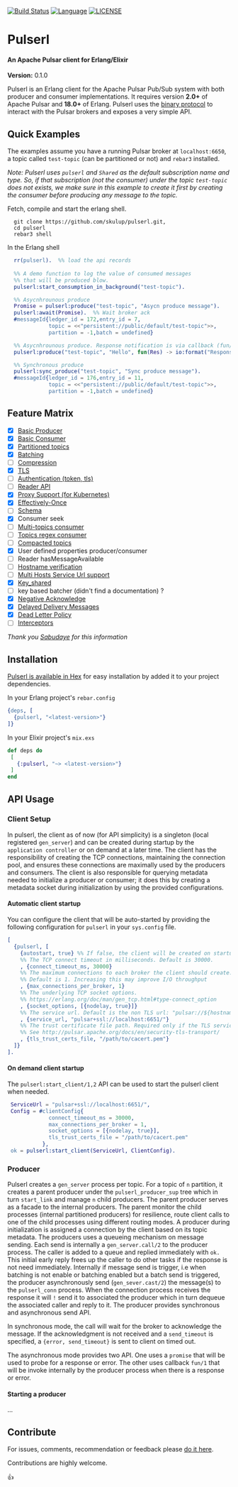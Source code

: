 [![Build Status](https://travis-ci.com/skulup/pulserl.svg?branch=master)](https://travis-ci.com/skulup/pulserl)
[![Language](https://img.shields.io/badge/Language-Erlang-b83998.svg)](https://www.erlang.org/)
[![LICENSE](https://img.shields.io/badge/License-Apache%202-blue.svg)](https://github.com/skulup/pulserl/blob/master/LICENSE)
# Pulserl 
#### An Apache Pulsar client for Erlang/Elixir
__Version:__ 0.1.0

Pulserl is an Erlang client for the Apache Pulsar Pub/Sub system with both producer and consumer
implementations. It requires version __2.0+__ of Apache Pulsar and __18.0+__ of Erlang. 
Pulserl uses the [binary protocol](http://pulsar.apache.org/docs/en/develop-binary-protocol)
to interact with the Pulsar brokers and exposes a very simple API. 
## Quick Examples

The examples assume you have a running Pulsar broker at `localhost:6650`, a topic called `test-topic` (can be partitioned or not) and `rebar3` installed.

_Note: Pulserl uses `pulserl` and `Shared` as the default subscription name and type.
 So, if that subscription (not the consumer) under the topic `test-topic` does not exists, we make sure in this example to create it first by creating
 the consumer before producing any message to the topic._

Fetch, compile and start the erlang shell.
```
  git clone https://github.com/skulup/pulserl.git,
  cd pulserl
  rebar3 shell
```

In the Erlang shell
```erlang
  rr(pulserl).  %% load the api records
  
  %% A demo function to log the value of consumed messages
  %% that will be produced blow.
  pulserl:start_consumption_in_background("test-topic").

  %% Asycnhrounous produce
  Promise = pulserl:produce("test-topic", "Asycn produce message").
  pulserl:await(Promise).  %% Wait broker ack
  #messageId{ledger_id = 172,entry_id = 7,
             topic = <<"persistent://public/default/test-topic">>,
             partition = -1,batch = undefined}

  %% Asycnhrounous produce. Response notification is via callback (fun/1)
  pulserl:produce("test-topic", "Hello", fun(Res) -> io:format("Response: ~p~n", [Res]) end).

  %% Synchronous produce
  pulserl:sync_produce("test-topic", "Sync produce message").
  #messageId{ledger_id = 176,entry_id = 11,
             topic = <<"persistent://public/default/test-topic">>,
             partition = -1,batch = undefined}

```

## Feature Matrix

 - [x] [Basic Producer](http://pulsar.apache.org/docs/en/concepts-messaging/#producers)
 - [x] [Basic Consumer](http://pulsar.apache.org/docs/en/concepts-messaging/#consumers)
 - [x] [Partitioned topics](http://pulsar.apache.org/docs/en/concepts-messaging/#partitioned-topics)
 - [x] [Batching](http://pulsar.apache.org/docs/en/concepts-messaging/#batching)
 - [ ] [Compression](http://pulsar.apache.org/docs/en/concepts-messaging/#compression)
 - [x] [TLS](https://pulsar.apache.org/docs/en/security-tls-transport/#tls-overview)
 - [ ] [Authentication (token, tls)](https://pulsar.apache.org/docs/en/security-overview/)
 - [ ] [Reader API](https://pulsar.apache.org/docs/en/concepts-clients/#reader-interface)
 - [x] [Proxy Support (for Kubernetes)](http://pulsar.apache.org/docs/en/concepts-architecture-overview/#pulsar-proxy)
 - [x] [Effectively-Once](https://pulsar.apache.org/docs/en/concepts-messaging/#deduplication-and-effectively-once-semantics)
 - [ ] [Schema](https://pulsar.apache.org/docs/en/schema-get-started/)
 - [x] Consumer seek
 - [ ] [Multi-topics consumer](https://pulsar.apache.org/docs/en/concepts-messaging/#multi-topic-subscriptions)
 - [ ] [Topics regex consumer](https://github.com/apache/pulsar/wiki/PIP-13:-Subscribe-to-topics-represented-by-regular-expressions)
 - [ ] [Compacted topics](https://pulsar.apache.org/docs/en/concepts-topic-compaction/#compaction)
 - [x] User defined properties producer/consumer
 - [ ] Reader hasMessageAvailable
 - [ ] [Hostname verification](https://pulsar.apache.org/docs/en/2.3.1/security-tls-transport/#hostname-verification)
 - [ ] [Multi Hosts Service Url support](https://pulsar.apache.org/docs/en/admin-api-overview/#java-admin-client)
 - [x] [Key_shared](https://pulsar.apache.org/docs/en/concepts-messaging/#key_shared)
 - [ ] key based batcher (didn't find a documentation) ?
 - [x] [Negative Acknowledge](https://pulsar.apache.org/docs/en/concepts-messaging/#negative-acknowledgement)
 - [x] [Delayed Delivery Messages](https://pulsar.apache.org/docs/en/concepts-messaging/#delayed-message-delivery)
 - [x] [Dead Letter Policy](https://pulsar.apache.org/docs/en/concepts-messaging/#dead-letter-topic)
 - [ ] [Interceptors](https://github.com/apache/pulsar/wiki/PIP-23:-Message-Tracing-By-Interceptors)
 
 _Thank you [Sabudaye](https://github.com/skulup/pulserl/issues/2#issuecomment-616463542) for this information_
 

## Installation
 [Pulserl is available in Hex](https://hex.pm/packages/pulserl) for easy installation by added it to your project dependencies.

In your Erlang project's `rebar.config` 
 ```erlang
{deps, [
   {pulserl, "<latest-version>"}
]}
```

In your Elixir project's `mix.exs` 
 ```elixir
def deps do
  [
    {:pulserl, "~> <latest-version>"}
  ]
end
```

## API Usage

### Client Setup
  In pulserl, the client as of now (for API simplicity) is a singleton (local registered `gen_server`) 
  and can be created during startup by the `application controller` or on demand at a later time.
  The client has the responsibility of creating the TCP connections,
  maintaining the connection pool, and ensures these connections are 
  maximally used by the producers and consumers. The client is also responsible
  for querying metadata needed to initialize a producer or consumer; it does this
  by creating a metadata socket during initialization by using the provided configurations.

  #### Automatic client startup
   You can configure the client that will be auto-started by providing
   the following configuration for `pulserl` in your `sys.config` file.
```erlang
[
  {pulserl, [
    {autostart, true} %% If false, the client will be created on startup. Default is true.
    %% The TCP connect timeout in milliseconds. Default is 30000.
    , {connect_timeout_ms, 30000}
    %% The maximum connections to each broker the client should create.
    %% Default is 1. Increasing this may improve I/O throughput
    , {max_connections_per_broker, 1}
    %% The underlying TCP socket options.
    %% https://erlang.org/doc/man/gen_tcp.html#type-connect_option
    , {socket_options, [{nodelay, true}]}
    %% The service url. Default is the non TLS url: "pulsar://${hostname}:6650"
    , {service_url, "pulsar+ssl://localhost:6651/"}
    %% The trust certificate file path. Required only if the TLS service url is used.
    %% See http://pulsar.apache.org/docs/en/security-tls-transport/
    , {tls_trust_certs_file, "/path/to/cacert.pem"}
  ]}
].
```  
  #### On demand client startup
  The `pulserl:start_client/1,2` API can be used to start the pulserl client when needed. 
```erlang
 ServiceUrl = "pulsar+ssl://localhost:6651/",
 Config = #clientConfig{
             connect_timeout_ms = 30000,
             max_connections_per_broker = 1,
             socket_options = [{nodelay, true}],
             tls_trust_certs_file = "/path/to/cacert.pem"
           },
 ok = pulserl:start_client(ServiceUrl, ClientConfig).
```  

### Producer 
Pulserl creates a `gen_server` process per topic. For a topic of `n` partition, it creates
a parent producer under the `pulserl_producer_sup` tree which in turn `start_link` and 
manage `n` child producers. The parent producer serves as a facade to the internal producers.
The parent monitor the child processes (internal partitioned producers) for resilience, 
route client calls to one of the child processes using different routing modes. 
A producer during initialization is assigned a connection by the client based on its topic metadata.
The producers uses a queueing mechanism on message sending. 
Each send is internally a `gen_server.call/2` to the producer process. The caller is added to 
a queue and replied immediately with `ok.` This initial early reply frees up the caller to do 
other tasks if the response is not need immediately. Internally if message send is trigger, i.e
when batching is not enable or batching enabled but a batch send is triggered, the producer
asynchronously send (`gen_sever.cast/2`) the message(s) to the `pulserl_conn` process. When the
connection process receives the response it will `!` send it to associated the producer which in 
turn dequeue the associated caller and reply to it.
The producer provides synchronous and asynchronous send API.


In synchronous mode, the call will wait for the broker to acknowledge the message. 
If the acknowledgment is not received and a `send_timeout` is specified, a `{error, send_timeout}`
is sent to client on timed out. 

The asynchronous mode provides two API. One uses a `promise` that will be used to probe 
for a response or error. The other uses callback `fun/1` that will be invoke internally 
by the producer process when there is a response or error.

#### Starting a producer
...

## Contribute 

For issues, comments, recommendation or feedback please [do it here](https://github.com/skulup/pulserl/issues).

Contributions are highly welcome.

:thumbsup:
